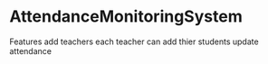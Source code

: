 # AttendanceMonitoringSystem

Features
add teachers 
each teacher can add thier students
update attendance
